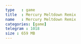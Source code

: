 ```yaml
---
type   : game
title  : Mercury Meltdown Remix
name   : Mercury Meltdown Remix
categories: [game]
telegram : 1018
size : 659 MB
---
```



